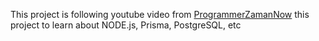 This project is following youtube video from [ProgrammerZamanNow](https://www.youtube.com/watch?v=6v8JXecArqE) this project to learn about NODE.js, Prisma, PostgreSQL, etc
